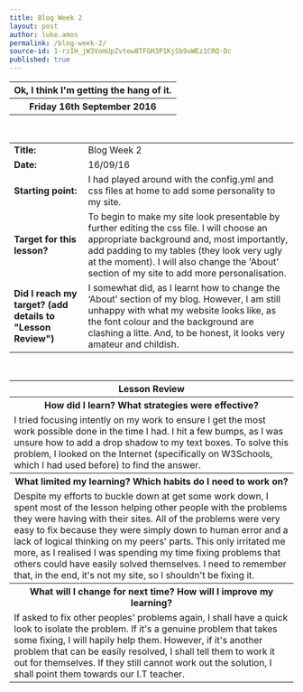 ```yaml
---
title: Blog Week 2
layout: post
author: luke.amos
permalink: /blog-week-2/
source-id: 1-rzIH_jW3VomUpZvtew8TFGH3P1KjSb9uWEz1CRQ-Dc
published: true
---
```


<table class="title1">
<tr>
<th><strong>Ok, I think I'm getting the hang of it.</strong></th>
</tr>
<tr>
<th><strong>Friday 16th September 2016</strong></th>
</tr>
</table>
<br />

<table>
  <tr>
    <td><strong>Title:</strong></td>
    <td>Blog Week 2</td>
  </tr>
  <tr>
    <td><strong>Date:</strong></td>
    <td>16/09/16</td>
  </tr>
  <tr>
    <td><strong>Starting point:</strong></td>
    <td>I had played around with the config.yml and css files at home to add some personality to my site.</td>
  </tr>
  <tr>
    <td><strong>Target for this lesson?</strong></td>
    <td>To begin to make my site look presentable by further editing the css file. I will choose an appropriate background and, most importantly, add padding to my tables (they look very ugly at the moment). I will also change the 'About' section of my site to add more personalisation.</td>
  </tr>
  <tr>
    <td><strong>Did I reach my target? 
(add details to "Lesson Review")</strong></td>
    <td>I somewhat did, as I learnt how to change the ‘About’ section of my blog. However, I am still unhappy with what my website looks like, as the font colour and the background are clashing a litte. And, to be honest, it looks very amateur and childish.</td>
  </tr>
</table>
<br />

<table>
  <tr>
    <th><strong>Lesson Review</strong></th>
  </tr>
  <tr>
    <th><strong>How did I learn? What strategies were effective? </strong></th>
  </tr>
  <tr>
    <td>I tried focusing intently on my work to ensure I get the most work possible done in the time I had. I hit a few bumps, as I was unsure how to add a drop shadow to my text boxes. To solve this problem, I looked on the Internet (specifically on W3Schools, which I had used before) to find the answer.</td>
  </tr>
  <tr>
    <th><strong>What limited my learning? Which habits do I need to work on? </strong></th>
  </tr>
  <tr>
    <td>Despite my efforts to buckle down at get some work down, I spent most of the lesson helping other people with the problems they were having with their sites. All of the problems were very easy to fix because they were simply down to human error and a lack of logical thinking on my peers' parts. This only irritated me more, as I realised I was spending my time fixing problems that others could have easily solved themselves. I need to remember that, in the end, it's not my site, so I shouldn't be fixing it.</td>
  </tr>
  <tr>
    <th><strong>What will I change for next time? How will I improve my learning?</strong></th>
  </tr>
  <tr>
    <td>If asked to fix other peoples' problems again, I shall have a quick look to isolate the problem. If it's a genuine problem that takes some fixing, I will hapily help them. However, if it's another problem that can be easily resolved, I shall tell them to work it out for themselves. If they still cannot work out the solution, I shall point them towards our I.T teacher.</td>
  </tr>
</table>
<br />

